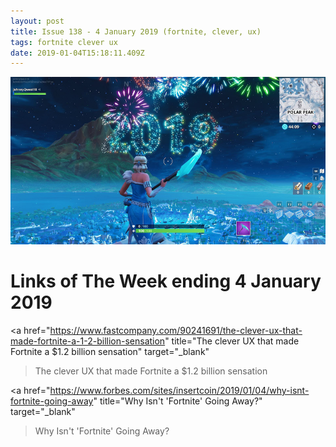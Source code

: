 ```yaml
---
layout: post
title: Issue 138 - 4 January 2019 (fortnite, clever, ux)
tags: fortnite clever ux
date: 2019-01-04T15:18:11.409Z
---
```

![The clever UX that made Fortnite a $1.2 billion sensation](/assets/uploads/issue-138.png "The clever UX that made Fortnite a $1.2 billion sensation")

# Links of The Week ending 4 January 2019

<a href="https://www.fastcompany.com/90241691/the-clever-ux-that-made-fortnite-a-1-2-billion-sensation" title="The clever UX that made Fortnite a $1.2 billion sensation" target="_blank"

> The clever UX that made Fortnite a $1.2 billion sensation</a>

<a href="https://www.forbes.com/sites/insertcoin/2019/01/04/why-isnt-fortnite-going-away" title="Why Isn't 'Fortnite' Going Away?" target="_blank"

> Why Isn't 'Fortnite' Going Away?</a>